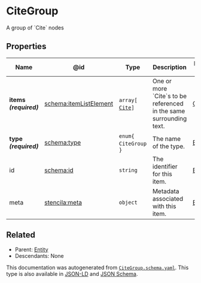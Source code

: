 # CiteGroup

A group of \`Cite\` nodes

## Properties

| Name                   | @id                                                          | Type                          | Description                                                          | Inherited from           |
| ---------------------- | ------------------------------------------------------------ | ----------------------------- | -------------------------------------------------------------------- | ------------------------ |
| **items _(required)_** | [schema:itemListElement](https://schema.org/itemListElement) | `array[`​[`Cite`](./Cite)​`]` | One or more \`Cite\`s to be referenced in the same surrounding text. | [CiteGroup](./CiteGroup) |
| **type _(required)_**  | [schema:type](https://schema.org/type)                       | `enum{`​`CiteGroup`​`}`       | The name of the type.                                                | [Entity](./Entity)       |
| id                     | [schema:id](https://schema.org/id)                           | `string`                      | The identifier for this item.                                        | [Entity](./Entity)       |
| meta                   | [stencila:meta](https://schema.stenci.la/meta.jsonld)        | `object`                      | Metadata associated with this item.                                  | [Entity](./Entity)       |

## Related

-   Parent: [Entity](./Entity)
-   Descendants: None

 This documentation was autogenerated from [`CiteGroup.schema.yaml`](https://github.com/stencila/schema/blob/master/schema/CiteGroup.schema.yaml). This type is also available in [JSON-LD](https://schema.stenci.la/CiteGroup.jsonld) and [JSON Schema](https://schema.stenci.la/CiteGroup.schema.json).

